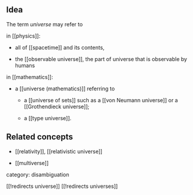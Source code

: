 
## Idea

The term *universe* may refer to 

in [[physics]]:

* all of [[spacetime]] and its contents,

* the [[observable universe]], the part of universe that is observable by humans

in [[mathematics]]:

* a [[universe (mathematics)]] referring to

  * a [[universe of sets]] such as a [[von Neumann universe]] or a [[Grothendieck universe]];

  * a [[type universe]].




## Related concepts

* [[relativity]], [[relativistic universe]]

* [[multiverse]]

category: disambiguation

[[!redirects universe]]
[[!redirects universes]]